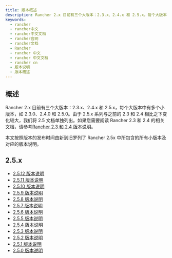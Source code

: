 ```yaml
---
title: 版本概述
description: Rancher 2.x 目前有三个大版本：2.3.x、2.4.x 和 2.5.x，每个大版本中有多个小版本，如 2.3.0、2.4.0 和 2.5.0。本文按照版本的发布时间由新到旧罗列了 Rancher 2.3.x、2.4.x 和 2.5.x 中所包含的所有小版本及对应的版本说明。
keywords:
  - rancher
  - rancher中文
  - rancher中文文档
  - rancher官网
  - rancher文档
  - Rancher
  - rancher 中文
  - rancher 中文文档
  - rancher cn
  - 版本说明
  - 版本概述
---
```


## 概述

Rancher 2.x 目前有三个大版本：2.3.x、2.4.x 和 2.5.x，每个大版本中有多个小版本，如 2.3.0、2.4.0 和 2.5.0。由于 2.5.x 系列与之前的 2.3 和 2.4 相比之下变化较大，我们将 2.5 文档单独列出。如果您需要阅读 Rancher 2.3 和 2.4 的相关文档，请参考[Rancher 2.3 和 2.4 版本说明](/docs/rancher2/_index)。

本文按照版本的发布时间由新到旧罗列了 Rancher 2.5x 中所包含的所有小版本及对应的版本说明。

## 2.5.x

- [2.5.12 版本说明](/docs/rancher2.5/releases/v2.5.12)
- [2.5.11 版本说明](/docs/rancher2.5/releases/v2.5.11)
- [2.5.10 版本说明](/docs/rancher2.5/releases/v2.5.10)
- [2.5.9 版本说明](/docs/rancher2.5/releases/v2.5.9)
- [2.5.8 版本说明](/docs/rancher2.5/releases/v2.5.8)
- [2.5.7 版本说明](/docs/rancher2.5/releases/v2.5.7)
- [2.5.6 版本说明](/docs/rancher2.5/releases/v2.5.6)
- [2.5.5 版本说明](/docs/rancher2.5/releases/v2.5.5)
- [2.5.4 版本说明](/docs/rancher2.5/releases/v2.5.4)
- [2.5.3 版本说明](/docs/rancher2.5/releases/v2.5.3)
- [2.5.2 版本说明](/docs/rancher2.5/releases/v2.5.2)
- [2.5.1 版本说明](/docs/rancher2.5/releases/v2.5.1)
- [2.5.0 版本说明](/docs/rancher2.5/releases/v2.5.0)

